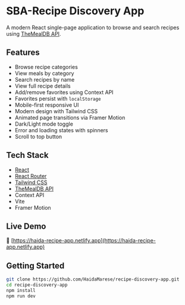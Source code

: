 # SBA-Recipe Discovery App

A modern React single-page application to browse and search recipes using [TheMealDB API](https://www.themealdb.com/).

## Features
- Browse recipe categories  
- View meals by category  
- Search recipes by name  
- View full recipe details  
- Add/remove favorites using Context API  
- Favorites persist with `localStorage`  
- Mobile-first responsive UI  
- Modern design with Tailwind CSS  
- Animated page transitions via Framer Motion  
- Dark/Light mode toggle  
- Error and loading states with spinners  
- Scroll to top button

## Tech Stack
- [React](https://react.dev/)
- [React Router](https://reactrouter.com/)
- [Tailwind CSS](https://tailwindcss.com/docs/installation/using-vite)
- [TheMealDB API](https://www.themealdb.com/)
- Context API
- Vite
- Framer Motion

##  Live Demo

🔗 [https://haida-recipe-app.netlify.app](https://haida-recipe-app.netlify.app)

## Getting Started

```bash
git clone https://github.com/HaidaMarese/recipe-discovery-app.git
cd recipe-discovery-app
npm install
npm run dev
